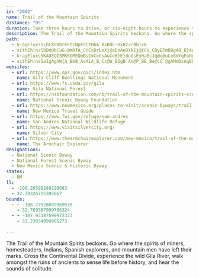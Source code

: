 ```yaml
---
id: "2092"
name: Trail of the Mountain Spirits
distance: "95"
duration: Take three hours to drive, or six-eight hours to experience this byway.
description: The Trail of the Mountain Spirits beckons. Go where the spirits of miners, homesteaders, Indians, Spanish explorers, and mountain men have left their marks. Cross the Continental Divide, experience the wild Gila River, walk amongst the ruins of ancients to sense life before history, and hear the sounds of solitude.
path:
  - k~agEluxsS\hCXrDDrFEtCNpFhCtHbA`BxBdC~VxBzZrBbTxB
  - sithEh|nsSbDmObCuG~@mDfA_CtCsDrLeXj@aDnAeDXkEj@{CV_CDyBTmBBgAO_B}AgIHaEOwC@y@G{@y@qBOs@]s@k@k@mAuCKyATgIEsAYw@OcACkAHsAh@yAbA_Ax@e@j@{@b@wBh@aEO_CYyAIsBUmANgMSmD?yAXuBv@cBt@mEtA{DrBcY?iFUwBWo@?}CLgCBkEZcFEe@_BgCImADo@Xs@^Sb@DNPrArCZXn@FfDe@X[NeA?m@s@iBKi@MsCU}CKg@m@aAy@e@kLkBgBe@kCiAaAq@}@yASgABkAPaAdBsENqAGmAcAkES{AHeB^uB|@kCdBqBx@s@pBm@tASbE?bBq@lC_@hAJ~CbA|ANn@K^Ud@y@Le@HsCJy@Rq@^k@~MkLNe@j@{GlCee@EaEMeC{A}P?eBZ_D~@mErAuDnIiNlH{JdAkBpVkf@nEmHhBgDxAgEdAmEZsBpEgd@GkAUeAOg@sBsCOm@Dq@dJwXhBmElD_ErDgGrA{DTgA^wCXaAzEyFhFmI|E{IrAaDbEgLn@y@XYtAk@n[oAxA_@hBqAxFuF`CaDfCkHz@_Bt@e@`HmBbBmAfBsB~EcPf@aEj@aLbAmNDaCYuQUgBaAeEKaA?kAJeAf@_Bx@gAd@YpDmAtAeAzJaQf@_BxAwIXgDPcATs@l@mAhXoR|@a@zFoA`BcA\i@Ji@OgLJq@N[p@c@bCm@j@DpAf@ZAd@WrBaCbAmCjB}Bp@i@bDiBtCsBfB_B|K}Nv@s@rBqAl@o@zAkD|AiFd@kAn@w@bD_CfBiCl@k@`BaC~GuM|@qApCuCfIqHlBmA~@Qh@?xDb@fACn@GnAe@|AeA|KqK`BgCpAiD`Wqv@rAyBnU_\x@_@nA?dUhE~BMlGaA|Cw@`HuCtBm@jFiAhEIxAe@zMsKvAw@p@UzDw@~Ay@hCgBvFyAxJ{FjAe@pTgH~A_@rCY|ILxBSxAe@~HyDnM{ErDg@xA]nCgAvJsBpDa@jHk@fPkCvAs@vHuH~AgAhCqAlD}@dIwA~Ao@|BsAbDg@bDEvBg@p@i@rA{ArG{E`EyEjCmC`B_AvRoHn@i@nCaDlAw@`O}EjJsDbGyChAWnC?`AKvLuDfDyClEoBfGeBbF_An@WdOcKrDeBzNaCzG_DdJmBxAMrBF`Me@x@DhFj@jIzBvA?nA[rEmElB_AvA_@pAs@tPsNl^oVzPaIhBoA~@_AvC{DnRo]lw@izApIiOtBgCbd@se@xRaNrAgAj_@i_@fFmDzPmKvCmAdBYpTSjMGz@FlBf@|@j@t@~@|AnDhCrEh@d@L?^Gj@s@hCwFlBwCbCcC|FiEnAc@lA?pD|AwBhFsAfFu@lF]xG?~D\vLZpCn@lDHfGn@xDNrBExBsAvJe@xBaC`HWxBMvBRbEtAzL?jAa@tFDhCnAbHNvB?hF_@dFyA|GwElJ}DtJkJb\s@jDm@`GWzFHxHbAbMFnDAhDYlFe@nDiMfm@k@xDy@zJy@bFyAdFuLpZsArCuE~GmA`CiAjE]vEBpCh@~HBhNhAhSp@`JFzBKdDyAvIMlDF|D`Gdt@^hCf@|BxIpYv@hEJvC?hXN~EXtCn@~Cd@lBv@lBx@lENdD@lFRxDbDxXZxEpApy@OjFw@tEsAfDyF|Ju@zCW`DFxBZfChDzNbCjUl@jJh@x_@ZzHIrEe@dD_AfDmBdEcE~JkIzQ_AlCu@|DoB`[SrDBdAVfCt@lCl@dAtBlCp@nA^fARlADlAClAUjBc@xAqAdBuIbFw@p@uAtB}@dCQbAK~@GfDN`Cn@fChPxb@`CjDhB~AbV`LfDzBrDjDtDzE~b@tr@rGbH|QrQfFzDxx@xg@fCdB|AtAdCvDfA`Dp@zFBtCIxE[pAy@~AwCnBuAdBqAfCe@jAk@fCa@pDEnAOv]NdJRhFZxEhAbLvHjk@x@rHbA~NEVRhJMfQOfF_AlNgHr{@eKfrAqMpoCOzEkF`fAaAvV}@nPWxILzJbA`NrAtIjAdG|@hDnPxi@Jv@
  - k~agEluxsSKAUEQISMKKGMEQmBsCmCeCsAuCeB}E}@uGsEyHaEcJq@q@uLoBmYqFoNgDq]aJmFeAgT{C}CaAoB}AsOqOiAsBiAyDu@}A{IeLyAkAoAm@{AWeBEaJd@cRrAiCD{BEoLaAaAQqAg@aBeAaRiRcC_DiBsD}AaEy@kD_BcJsA_C_A_Asc@yVmi@yR_BOgCFoAZs@\yGdFy@`@oB`@{AByBSyLyA{Ae@cAe@iJeGgBc@iCUyLoDyAmAwBmF_@e@oCqBmHuDy@_@m@EwHDmAM]OuIyLaIqIoBoA}BeAcFy@mEEoFc@mAZ{ClD}DbDsCdG_Cz@gEpBsExAsCjAqGtDwCfDsI`MwAdBaAx@]Ny@JyA?iAv@yBr@iBL}Ah@kBCgAl@_@ByAiA_@?cAVI^lA`E?r@I^iBXyBv@w@p@uACOxAcB|Bs@`Ba@`D@x@Lv@ILcCd@cCWo@JUR@xHEX_@l@_H`F{@dCc@JOIo@[yAgBoAq@mAY}BEe@p@El@XdC?bAWjB[fAk@xFSj@_BfCiBtFGh@NrBEdBy@jHOj@ONs@?_@c@AY`@aCB_BaAyBCsC[q@yDcDo@WcGeAwCgAsDyC_BgBo@sBc@q@eBSc@Sc@m@}BcF}EkLsDaI_@e@oBeBmEsCaC_AiEg@sA_AoByBmIoK_KyLgGqJcDkE}G_HgFgDgHuHuGaJsC_D_CmBi@SiAWoCSiAg@i@gAyAyI}A_CiBmA}DkAyAUyAq@yAgAsCkCeLiLi@w@cAsBiBuF_B}DM]YqD}A_JWg@e@m@iCaB_ByB}BkBwDmEyA_AuEgC_GsEcB_BQE]Am@LgA~@Sx@SxEi@l@o@^_Cl@gBaAsALiA`A_AjBUG_Ay@GOBuBEYc@w@UIi@CsAb@_@XENDfCOdAcA~Au@XqAV{AlB_@x@IxBEPM@{@g@q@@kBl@gBdBa@dAIdBk@l@g@dAE`ANx@\p@p@p@r@`@PXEVyAx@[f@F~@jB`E?^wAY_DYs@LOV_@zAIbAi@z@ElCiApBu@r@aBdAuFtA{ARiAlB[x@Y^qD~@}H~FiC`@}Ad@cBx@sC~BaBjCu@t@uFfD}Ab@mEXcDr@}FfG{CpBqAbDcDxDmD|Ao@FkYyDmWmCi@qAHo@xAeDHq@d@mAt@g@lA_@jHeDx@MZQd@g@Na@Bc@Uu@i@}@iByD_@yAo@y@y@s@m@YqALc@Gq@w@kA}CNqCpBoIKWa@Yo@gD?eDIU_@KqE^i@CY_@_@uD_AeC_@Io@@}Bx@{@r@oNfU_C|CuDdBuMnJcIbE{HnEaHlB_E~@eJ`@{YrLaNfHsS`NgDdAuCr@s@Cu@OsBkAs@EiCfBmAJaBlB}@P}C?sBL_Bd@}AEyCy@sAD_@JeIdDeCRsA`@mErEaIzDwBj@[x@Cp@Qt@c@j@yABsAOuADkGlCmJdB}BS}Cy@u@EWDaBrBwAlAqMlFaGfI_@R]KUa@iByIEoCYIe@dAW~Aa@r@kF~@i@?qAe@gAMi@D_@Rs@lAUx@_@|EYvA_AP_A?kCy@AQDSbCs@?My@sCyAaDu@]IY\mBdAsB^GHOSo@i@e@Ce@OY]QqDa@QQMg@HmCM_@IIoEBOMqBwFQMgCFBoDCm@Q_@mBeAcASo@w@EU~@wADYk@mC?q@TaAhAm@~AQBYg@eAe@[oCq@w@_@Q_@SgBOgPUkAYa@
  - sithEh|nsSaIgAgAW{A_BmB_AoAiA_B_Cc@W_BSgB`Ao@P_BB_Be@cC`@gAMmDsAqBQg@[e@oAOSgA_@USYg@u@eCyB_DcAy@}BgAiLuDeB_@uIIiFVs@S{@w@i@Ae@TqApBe@^iA^_@X}@hC_A|@m@EkAeA[MaFaAw@RuAn@iBBe@K}Am@a@e@_HgNi@eBy@iEe@eAcCmCs@m@i@Q_@EiCRcF|@qAC_Ec@sCz@qCAyBl@mBD_D~AsDi@i@Yu@GsBd@}BcBa@?uBj@eB?s@S{A}@e@CgB`@g@?kASsDLcC[gGYmA@eARcCPwBf@u@DwGq@mEAiCe@]g@oAsEo@q@_D{BoCyA{A_CoAkAm@gAiAsCo@Yq@q@{@sB_Be@cEoDmBMcDq@cBw@k@g@y@uAsBqBsAq@yBg@c@WcCoDGe@CmDKs@aAgB_AoAcA}@eBk@qDs@cHwDwBYmBo@eA}@}@gBk@Y_@?mAr@k@GaAkC_B_CkAsAeFkCuB_@_CVw@\u@bAO|@IjBhAhFD~Af@hEMbBiA`DH`EOl@KN_Dx@k@ZwH`KcCd@cBlA}AdCU~@?r@r@fCIj@UVcA`@u@x@g@JeAKwD_AkC{HkHoGS]Q_AG{EUgCgAkFAq@TuCEy@_@s@sAeBo@_@c@M_DEwAFgCdB[v@[tEy@lC]p@[R}@FkC[gALm@?aEmBg@GYDUTiAfCi@V_@DmAWyB_AqL{IiBgAkJkCoAScDPcBTc@Tc@^_@r@{@xCY`@YJm@I_AgAo@k@gA_@q@B[RSd@YtBO\SLiCDsBx@o@FsAOeA_@{IaFiCiAcCe@cCMmFgA]DUPYh@IlFSj@[Va@F_EWoA?mHv@_Pr@_@\Kb@MdDw@jAq@`@qHdBiAd@_At@qKjLmAr@eALwAG{@_@}CwBg@EwBJqA^}AxBe@d@iClA_AJ_@EsC_CgAm@[Qm@Eo@Vo@z@E\ZlBKl@s@\uDx@y@^W`ABj@b@~@?l@S^s@\}DZo@l@s@vAy@l@yHAsAOmCo@wFWgAJoE`BgBxA{AxCk@~CMnCOvA_ArDc@lA}@lAk@As@k@iAmAc@y@y@sDa@eAqDgG[Yy@Ke@RkD~Do@lAcC`HgArAiAp@aARwA?cGuAy@EeAFyAl@m@d@k@|@mBrE}@n@sC^uADqG_@sABiBTiBj@mCfAwJdFyA`@sA?cDs@uO{EsD_AkKw@cIy@aB?gARaAj@}@x@iDpEc@t@yAvDe@`Cy@lIBrEZzBnA`DfGjJb@~AXlBZlFAtCcBhLSjAo@fBsBdDoDnD_NdQmFhE}IzJeYlc@sWjh@sAlAy@Vs@PsACyA_@eFeDiOpY_MtSyAjAc@PmD^uAh@c@b@_@^cFzIiArAcCdBwAxB[bDIlLiAzMGzDZ~CjB`GVdBFlBWpB
websites:
  - url: https://www.nps.gov/gicl/index.htm
    name: Gila Cliff Dwellings National Monument
  - url: https://www.fs.usda.gov/gila
    name: Gila National Forest
  - url: https://nsbfoundation.com/nb/trail-of-the-mountain-spirits-scenic-byway/
    name: National Scenic Byway Foundation
  - url: https://www.newmexico.org/places-to-visit/scenic-byways/trail-of-the-mountain-spirits/
    name: New Mexico Travel Guide
  - url: https://www.fws.gov/refuge/san-andres
    name: San Andres National Wildlife Refuge
  - url: https://www.visitsilvercity.org/
    name: Silver City
  - url: https://www.thearmchairexplorer.com/new-mexico/trail-of-the-mountain-spirits.php
    name: The Armchair Explorer
designations:
  - National Scenic Byway
  - National Forest Scenic Byway
  - New Mexico Scenic & Historic Byway
states:
  - NM
ll:
  - -108.26598289199683
  - 32.78326715305667
bounds:
  - - -108.27526099969538
    - 32.769587999786324
  - - -107.93187699972373
    - 33.23034999965273

---
```


The Trail of the Mountain Spirits beckons. Go where the spirits of miners, homesteaders, Indians, Spanish explorers, and mountain men have left their marks. Cross the Continental Divide, experience the wild Gila River, walk amongst the ruins of ancients to sense life before history, and hear the sounds of solitude.
